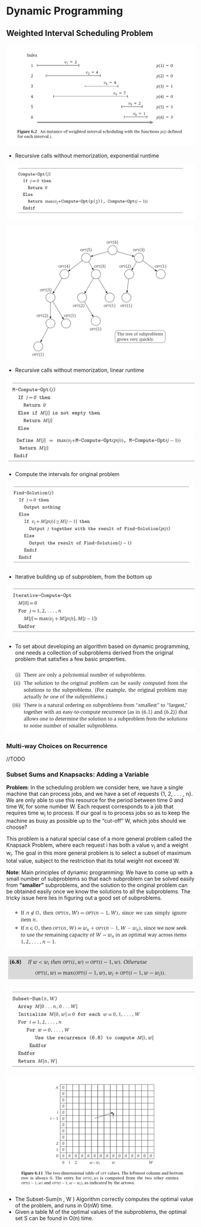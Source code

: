 # Dynamic Programming

## Weighted Interval Scheduling Problem
![Dynamic Programming](img/wis.png)

 
 - Recursive calls without memorization, exponential runtime

![Dynamic Programming](img/sol1.png)

![Dynamic Programming](img/ctree.png)

- Recursive calls without memorization, linear runtime

![Dynamic Programming](img/sol2.png)
![Dynamic Programming](img/sol3.png)

- Compute the intervals for original problem

![Dynamic Programming](img/sol4.png)

- Iterative building up of subproblem, from the bottom up

![Dynamic Programming](img/sol5.png)

- To set about developing an algorithm based on dynamic programming, one needs a collection of subproblems derived from the original problem that satisfies a few basic properties.

![Dynamic Programming](img/prop.png)

### Multi-way Choices on Recurrence
//TODO

### Subset Sums and Knapsacks: Adding a Variable
__Problem__: In the scheduling problem we consider here, we have a single machine that can process jobs, and we have a set of requests {1, 2, . . . , n}. We are only able to use this resource for the period between time 0 and time W, for some number W. Each request corresponds to a job that requires time w<sub>i</sub> to process. If our goal is to process jobs so as to keep the machine as busy as possible up to the “cut-off” W, which jobs should we choose?

This problem is a natural special case of a more general problem called the Knapsack Problem, where each request i has both a value v<sub>i</sub> and a weight w<sub>i</sub>. The goal in this more general problem is to select a subset of maximum total value, subject to the restriction that its total weight not exceed W.

__Note__: Main principles of dynamic programming: We have to come up with a small number of subproblems so that each subproblem can be solved easily from __“smaller”__ subproblems, and the solution to the original problem can be obtained easily once we know the solutions to all the subproblems. The tricky issue here lies in figuring out a good set of subproblems.

![Dynamic Programming](img/ksol1.png)

![Dynamic Programming](img/ksol2.png)

![Dynamic Programming](img/ksol3.png)

![Dynamic Programming](img/ksol5.png)

- The Subset-Sum(n , W ) Algorithm correctly computes the optimal value of the problem, and runs in O(nW) time.
- Given a table M of the optimal values of the subproblems, the optimal set S can be found in O(n) time.
